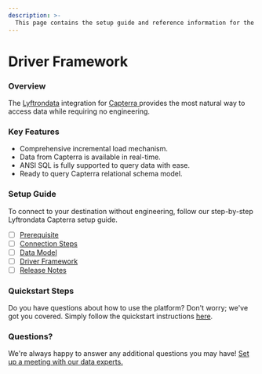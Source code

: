 ```yaml
---
description: >-
  This page contains the setup guide and reference information for the Capterra source connector.
---
```


# Driver Framework

### Overview

The [Lyftrondata](https://www.lyftrondata.com/) integration for [Capterra](https://www.lyftrondata.com/integration/capterra/)[ ](https://www.lyftrondata.com/integration/capterra/)provides the most natural way to access data while requiring no engineering.

### Key Features

* Comprehensive incremental load mechanism.
* Data from Capterra is available in real-time.&#x20;
* ANSI SQL is fully supported to query data with ease.
* Ready to query Capterra relational schema model.

### Setup Guide

To connect to your destination without engineering, follow our step-by-step Lyftrondata Capterra setup guide.

* [ ] [Prerequisite](../../marketing-analytics/capterra/prerequisite.md)
* [ ] [Connection Steps](../../marketing-analytics/capterra/connection-steps.md)
* [ ] [Data Model](../../marketing-analytics/capterra/data-model/)
* [ ] [Driver Framework](../../marketing-analytics/capterra/driver-framework/)
* [ ] [Release Notes](../../marketing-analytics/capterra/release-notes.md)

### Quickstart Steps

Do you have questions about how to use the platform? Don't worry; we've got you covered. Simply follow the quickstart instructions [here](../../../quickstart-steps.md).

### Questions? <a href="#questions" id="questions"></a>

We're always happy to answer any additional questions you may have! [Set up a meeting with our data experts.](https://www.lyftrondata.com/book-a-meeting/)


